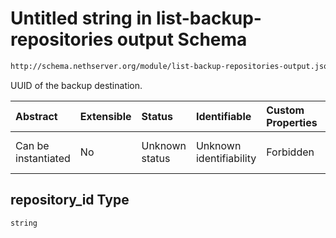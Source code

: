 # Untitled string in list-backup-repositories output Schema

```txt
http://schema.nethserver.org/module/list-backup-repositories-output.json#/items/properties/repository_id
```

UUID of the backup destination.

| Abstract            | Extensible | Status         | Identifiable            | Custom Properties | Additional Properties | Access Restrictions | Defined In                                                                                                   |
| :------------------ | :--------- | :------------- | :---------------------- | :---------------- | :-------------------- | :------------------ | :----------------------------------------------------------------------------------------------------------- |
| Can be instantiated | No         | Unknown status | Unknown identifiability | Forbidden         | Allowed               | none                | [list-backup-repositories-output.json\*](module/list-backup-repositories-output.json "open original schema") |

## repository\_id Type

`string`
